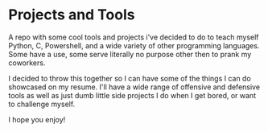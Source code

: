 # Projects and Tools
A repo with some cool tools and projects i've decided to do to teach myself Python, C, Powershell, and a wide variety of other programming languages. Some have a use, some serve literally no purpose other then to prank my coworkers. 

I decided to throw this together so I can have some of the things I can do showcased on my resume. I'll have a wide range of offensive and defensive tools as well as just dumb little side projects I do when I get bored, or want to challenge myself.

I hope you enjoy!
